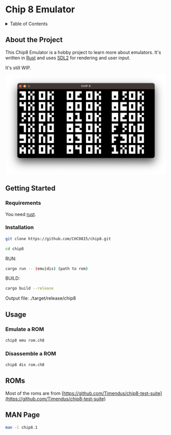 # Chip 8 Emulator

<!-- TABLE OF CONTENTS -->
<details>
  <summary>Table of Contents</summary>
  <ol>
    <li>
      <a href="#about-the-project">About The Project</a>
    </li>
    <li>
      <a href="#getting-started">Getting Started</a>
      <ul>
        <li><a href="#requirements">Requirements</a></li>
        <li><a href="#installation">Installation</a></li>
      </ul>
    </li>
    <li><a href="#usage">Usage</a></li>
    <li><a href="#roms">ROMs</a></li>
    <li><a href="#manpage">MAN Page</a></li>
  </ol>
</details>

## About the Project

This Chip8 Emulator is a hobby project to learn more about emulators.
It's written in [Rust](https://www.rust-lang.org/) and uses [SDL2](https://www.libsdl.org/) for rendering and user input.

It's still WIP.

![Screenshot of the Chip8 Emulator](https://github.com/chc0815/chip8/blob/master/media/chip8.png?raw=true)

## Getting Started

### Requirements

You need [rust](https://www.rust-lang.org/tools/install).

### Installation

```sh
git clone https://github.com/CHC0815/chip8.git
```

```sh
cd chip8
```

RUN:

```sh
cargo run -- (emu|dis) (path to rom)
```

BUILD:

```sh
cargo build --release
```

Output file: ./target/release/chip8

## Usage

### Emulate a ROM

```sh
chip8 emu rom.ch8
```

### Disassemble a ROM

```sh
chip8 dis rom.ch8
```

## ROMs

Most of the roms are from [https://github.com/Timendus/chip8-test-suite](https://github.com/Timendus/chip8-test-suite)

## MAN Page

```sh
man -l chip8.1
```
